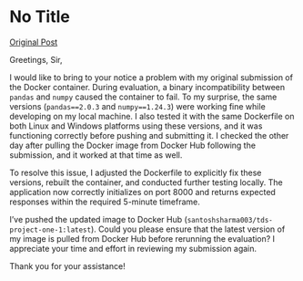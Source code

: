 # No Title

[Original Post](https://discourse.onlinedegree.iitm.ac.in/t/171141/126)

<p>Greetings, Sir,</p>
<p>I would like to bring to your notice a problem with my original submission of the Docker container. During evaluation, a binary incompatibility between <code>pandas</code> and <code>numpy</code> caused the container to fail. To my surprise, the same versions (<code>pandas==2.0.3</code> and <code>numpy==1.24.3</code>) were working fine while developing on my local machine. I also tested it with the same Dockerfile on both Linux and Windows platforms using these versions, and it was functioning correctly before pushing and submitting it. I checked the other day after pulling the Docker image from Docker Hub following the submission, and it worked at that time as well.</p>
<p>To resolve this issue, I adjusted the Dockerfile to explicitly fix these versions, rebuilt the container, and conducted further testing locally. The application now correctly initializes on port 8000 and returns expected responses within the required 5-minute timeframe.</p>
<p>I’ve pushed the updated image to Docker Hub (<code>santoshsharma003/tds-project-one-1:latest</code>). Could you please ensure that the latest version of my image is pulled from Docker Hub before rerunning the evaluation? I appreciate your time and effort in reviewing my submission again.</p>
<p>Thank you for your assistance!</p>